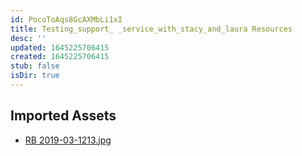 ```yaml
---
id: PocoToAqs8GcAXMbLi1xI
title: Testing_support_ _service_with_stacy_and_laura Resources
desc: ''
updated: 1645225706415
created: 1645225706415
stub: false
isDir: true
---
```

## Imported Assets
- [RB 2019-03-1213.jpg](/assets/rb-2019-03-1213.jpg)
